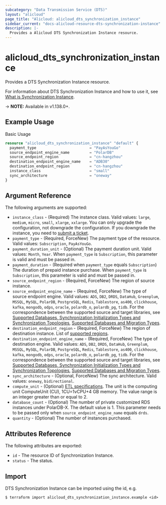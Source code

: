 ```yaml
---
subcategory: "Data Transmission Service (DTS)"
layout: "alicloud"
page_title: "Alicloud: alicloud_dts_synchronization_instance"
sidebar_current: "docs-alicloud-resource-dts-synchronization-instance"
description: |-
  Provides a Alicloud DTS Synchronization Instance resource.
---
```


# alicloud\_dts\_synchronization\_instance

Provides a DTS Synchronization Instance resource.

For information about DTS Synchronization Instance and how to use it, see [What is Synchronization Instance](https://help.aliyun.com/document_detail/211599.html).

-> **NOTE:** Available in v1.138.0+.

## Example Usage

Basic Usage

```terraform
resource "alicloud_dts_synchronization_instance" "default" {
  payment_type                        = "PayAsYouGo"
  source_endpoint_engine_name         = "PolarDB"
  source_endpoint_region              = "cn-hangzhou"
  destination_endpoint_engine_name    = "ADB30"
  destination_endpoint_region         = "cn-hangzhou"
  instance_class                      = "small"
  sync_architecture                   = "oneway"
}
```

## Argument Reference

The following arguments are supported:

* `instance_class` - (Required) The instance class. Valid values: `large`, `medium`, `micro`, `small`, `xlarge`, `xxlarge`. You can only upgrade the configuration, not downgrade the configuration. If you downgrade the instance, you need to [submit a ticket](https://selfservice.console.aliyun.com/ticket/category/dts/today).
* `payment_type` - (Required, ForceNew) The payment type of the resource. Valid values: `Subscription`, `PayAsYouGo`.
* `payment_duration_unit` - (Optional) The payment duration unit. Valid values: `Month`, `Year`. When `payment_type` is `Subscription`, this parameter is valid and must be passed in.
* `payment_duration` - (Required when `payment_type` equals `Subscription`) The duration of prepaid instance purchase. When `payment_type` is `Subscription`, this parameter is valid and must be passed in.
* `source_endpoint_region` - (Required, ForceNew) The region of source instance.
* `source_endpoint_engine_name` - (Required, ForceNew) The type of source endpoint engine. Valid values: `ADS`, `DB2`, `DRDS`, `DataHub`, `Greenplum`, `MSSQL`, `MySQL`, `PolarDB`, `PostgreSQL`, `Redis`, `Tablestore`, `as400`, `clickhouse`, `kafka`, `mongodb`, `odps`, `oracle`, `polardb_o`, `polardb_pg`, `tidb`. For the correspondence between the supported source and target libraries, see [Supported Databases, Synchronization Initialization Types and Synchronization Topologies](https://help.aliyun.com/document_detail/130744.html), [Supported Databases and Migration Types](https://help.aliyun.com/document_detail/26618.html).
* `destination_endpoint_region` - (Required, ForceNew) The region of destination instance. List of [supported regions](https://help.aliyun.com/document_detail/141033.html).
* `destination_endpoint_engine_name` - (Required, ForceNew) The type of destination engine. Valid values: `ADS`, `DB2`, `DRDS`, `DataHub`, `Greenplum`, `MSSQL`, `MySQL`, `PolarDB`, `PostgreSQL`, `Redis`, `Tablestore`, `as400`, `clickhouse`, `kafka`, `mongodb`, `odps`, `oracle`, `polardb_o`, `polardb_pg`, `tidb`. For the correspondence between the supported source and target libraries, see [Supported Databases, Synchronization Initialization Types and Synchronization Topologies](https://help.aliyun.com/document_detail/130744.html), [Supported Databases and Migration Types](https://help.aliyun.com/document_detail/26618.html).
* `sync_architecture` - (Optional, ForceNew) The sync architecture. Valid values: `oneway`, `bidirectional`.
* `compute_unit` - (Optional) [ETL specifications](https://help.aliyun.com/document_detail/212324.html). The unit is the computing unit ComputeUnit (CU), 1CU=1vCPU+4 GB memory. The value range is an integer greater than or equal to 2.
* `database_count` - (Optional) The number of private customized RDS instances under PolarDB-X. The default value is 1. This parameter needs to be passed only when `source_endpoint_engine_name` equals `drds`.
* `quantity` - (Optional) The number of instances purchased.

## Attributes Reference

The following attributes are exported:

* `id` - The resource ID of Synchronization Instance.
* `status` - The status.

## Import

DTS Synchronization Instance can be imported using the id, e.g.

```
$ terraform import alicloud_dts_synchronization_instance.example <id>
```